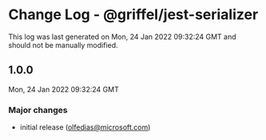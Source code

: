 # Change Log - @griffel/jest-serializer

This log was last generated on Mon, 24 Jan 2022 09:32:24 GMT and should not be manually modified.

<!-- Start content -->

## 1.0.0

Mon, 24 Jan 2022 09:32:24 GMT

### Major changes

- initial release (olfedias@microsoft.com)
